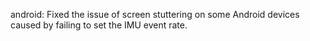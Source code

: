 android: Fixed the issue of screen stuttering on some Android devices caused by
failing to set the IMU event rate.
